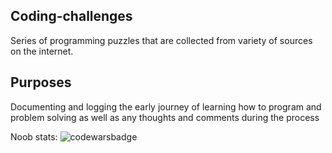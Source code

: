 ## Coding-challenges

Series of programming puzzles that are collected from variety of sources on the internet. 

## Purposes

Documenting and logging the early journey of learning how to program and problem solving as well as any thoughts and comments during the process

Noob stats: 
![codewarsbadge](https://www.codewars.com/users/nuggetnchill/badges/micro)
